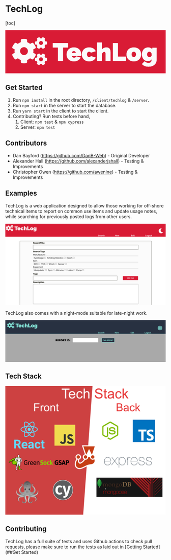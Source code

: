 # TechLog

[toc]



![techlog-logo](readme-assets/techlog-logo.png)

## Get Started

1. Run `npm install` in the root directory, `/client/techlog` & `/server`.
2. Run `npm start` in the server to start the database.
3. Run `yarn start` in the client to start the client.
4. Contributing? Run tests before hand,
   1. Client: `npm test` & `npm cypress`
   2. Server: `npm test`



## Contributors

- Dan Bayford (https://github.com/DanB-Web) - Original Developer
- Alexander Hall (https://github.com/alexanderjshall) - Testing & Improvements
- Christopher Owen (https://github.com/awenine) - Testing & Improvements



## Examples

TechLog is a web application designed to allow those working for off-shore technical items to report on common use items and update usage notes, while searching for previously posted logs from other users.

![techlog-example-1](readme-assets/techlog-example-1.png)

TechLog also comes with a night-mode suitable for late-night work.

![techlog-example-2](readme-assets/techlog-example-2.png)



## Tech Stack

![techlog-tech-stack](readme-assets/techlog-tech-stack.png)



## Contributing

TechLog has a full suite of tests and uses Github actions to check pull requests, please make sure to run the tests as laid out in [Getting Started](##Get Started)